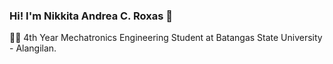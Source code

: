 ### Hi! I'm Nikkita Andrea C. Roxas 👋
👩‍🎓 4th Year Mechatronics Engineering Student at Batangas State University - Alangilan. 


<!--
**ROXAS-NA/ROXAS-NA** is a ✨ _special_ ✨ repository because its `README.md` (this file) appears on your GitHub profile.

Here are some ideas to get you started:

- 🔭 I’m currently working on ...
- 🌱 I’m currently learning ...
- 👯 I’m looking to collaborate on ...
- 🤔 I’m looking for help with ...
- 💬 Ask me about ...
- 📫 How to reach me: ...
- 😄 Pronouns: ...
- ⚡ Fun fact: ...
-->
